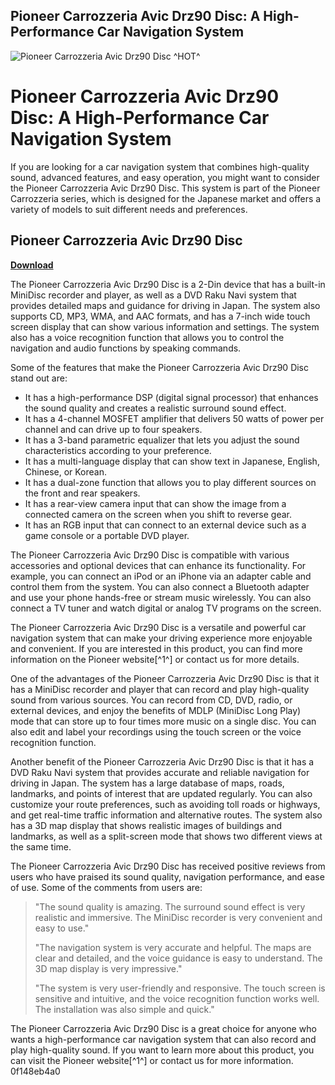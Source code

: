 ## Pioneer Carrozzeria Avic Drz90 Disc: A High-Performance Car Navigation System

 
![Pioneer Carrozzeria Avic Drz90 Disc ^HOT^](https://encrypted-tbn2.gstatic.com/images?q=tbn:ANd9GcRjmJl9IDaEAFs6ppyxrXtUki2xtayMXXEO0b16CIpgx5lHbwFR1BmL)

 
# Pioneer Carrozzeria Avic Drz90 Disc: A High-Performance Car Navigation System
 
If you are looking for a car navigation system that combines high-quality sound, advanced features, and easy operation, you might want to consider the Pioneer Carrozzeria Avic Drz90 Disc. This system is part of the Pioneer Carrozzeria series, which is designed for the Japanese market and offers a variety of models to suit different needs and preferences.
 
## Pioneer Carrozzeria Avic Drz90 Disc


[**Download**](https://www.google.com/url?q=https%3A%2F%2Ftlniurl.com%2F2tM9GN&sa=D&sntz=1&usg=AOvVaw27Tjq6m_DkujZ5pVrH1dcn)

 
The Pioneer Carrozzeria Avic Drz90 Disc is a 2-Din device that has a built-in MiniDisc recorder and player, as well as a DVD Raku Navi system that provides detailed maps and guidance for driving in Japan. The system also supports CD, MP3, WMA, and AAC formats, and has a 7-inch wide touch screen display that can show various information and settings. The system also has a voice recognition function that allows you to control the navigation and audio functions by speaking commands.
 
Some of the features that make the Pioneer Carrozzeria Avic Drz90 Disc stand out are:
 
- It has a high-performance DSP (digital signal processor) that enhances the sound quality and creates a realistic surround sound effect.
- It has a 4-channel MOSFET amplifier that delivers 50 watts of power per channel and can drive up to four speakers.
- It has a 3-band parametric equalizer that lets you adjust the sound characteristics according to your preference.
- It has a multi-language display that can show text in Japanese, English, Chinese, or Korean.
- It has a dual-zone function that allows you to play different sources on the front and rear speakers.
- It has a rear-view camera input that can show the image from a connected camera on the screen when you shift to reverse gear.
- It has an RGB input that can connect to an external device such as a game console or a portable DVD player.

The Pioneer Carrozzeria Avic Drz90 Disc is compatible with various accessories and optional devices that can enhance its functionality. For example, you can connect an iPod or an iPhone via an adapter cable and control them from the system. You can also connect a Bluetooth adapter and use your phone hands-free or stream music wirelessly. You can also connect a TV tuner and watch digital or analog TV programs on the screen.
 
The Pioneer Carrozzeria Avic Drz90 Disc is a versatile and powerful car navigation system that can make your driving experience more enjoyable and convenient. If you are interested in this product, you can find more information on the Pioneer website[^1^] or contact us for more details.
  
One of the advantages of the Pioneer Carrozzeria Avic Drz90 Disc is that it has a MiniDisc recorder and player that can record and play high-quality sound from various sources. You can record from CD, DVD, radio, or external devices, and enjoy the benefits of MDLP (MiniDisc Long Play) mode that can store up to four times more music on a single disc. You can also edit and label your recordings using the touch screen or the voice recognition function.
 
Another benefit of the Pioneer Carrozzeria Avic Drz90 Disc is that it has a DVD Raku Navi system that provides accurate and reliable navigation for driving in Japan. The system has a large database of maps, roads, landmarks, and points of interest that are updated regularly. You can also customize your route preferences, such as avoiding toll roads or highways, and get real-time traffic information and alternative routes. The system also has a 3D map display that shows realistic images of buildings and landmarks, as well as a split-screen mode that shows two different views at the same time.
 
The Pioneer Carrozzeria Avic Drz90 Disc has received positive reviews from users who have praised its sound quality, navigation performance, and ease of use. Some of the comments from users are:

> "The sound quality is amazing. The surround sound effect is very realistic and immersive. The MiniDisc recorder is very convenient and easy to use."
> 
> 
> "The navigation system is very accurate and helpful. The maps are clear and detailed, and the voice guidance is easy to understand. The 3D map display is very impressive."
> 
> 
> "The system is very user-friendly and responsive. The touch screen is sensitive and intuitive, and the voice recognition function works well. The installation was also simple and quick."

The Pioneer Carrozzeria Avic Drz90 Disc is a great choice for anyone who wants a high-performance car navigation system that can also record and play high-quality sound. If you want to learn more about this product, you can visit the Pioneer website[^1^] or contact us for more information.
 0f148eb4a0
